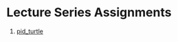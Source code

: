 # Lecture Series Assignments

1. [pid_turtle](https://github.com/hubble-02/ivlbs_asgn/tree/master/pid_turtle)
